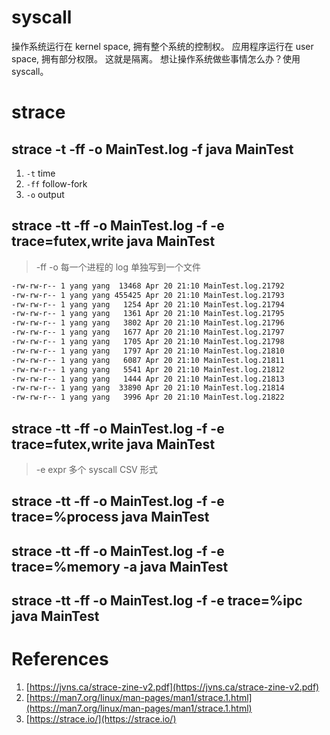 
# syscall

操作系统运行在 kernel space, 拥有整个系统的控制权。
应用程序运行在  user  space, 拥有部分权限。
这就是隔离。
想让操作系统做些事情怎么办？使用 syscall。

# strace


## strace -t -ff -o MainTest.log -f  java MainTest
1. `-t`  time
2. `-ff` follow-fork
3. `-o`  output

## strace -tt -ff -o MainTest.log  -f -e trace=futex,write java MainTest

> -ff -o 每一个进程的 log 单独写到一个文件

```bash
-rw-rw-r-- 1 yang yang  13468 Apr 20 21:10 MainTest.log.21792
-rw-rw-r-- 1 yang yang 455425 Apr 20 21:10 MainTest.log.21793
-rw-rw-r-- 1 yang yang   1254 Apr 20 21:10 MainTest.log.21794
-rw-rw-r-- 1 yang yang   1361 Apr 20 21:10 MainTest.log.21795
-rw-rw-r-- 1 yang yang   3802 Apr 20 21:10 MainTest.log.21796
-rw-rw-r-- 1 yang yang   1677 Apr 20 21:10 MainTest.log.21797
-rw-rw-r-- 1 yang yang   1705 Apr 20 21:10 MainTest.log.21798
-rw-rw-r-- 1 yang yang   1797 Apr 20 21:10 MainTest.log.21810
-rw-rw-r-- 1 yang yang   6087 Apr 20 21:10 MainTest.log.21811
-rw-rw-r-- 1 yang yang   5541 Apr 20 21:10 MainTest.log.21812
-rw-rw-r-- 1 yang yang   1444 Apr 20 21:10 MainTest.log.21813
-rw-rw-r-- 1 yang yang  33890 Apr 20 21:10 MainTest.log.21814
-rw-rw-r-- 1 yang yang   3996 Apr 20 21:10 MainTest.log.21822
```

## strace -tt -ff -o MainTest.log  -f -e trace=futex,write  java MainTest 

> -e expr 多个 syscall CSV 形式

## strace -tt -ff -o MainTest.log  -f -e trace=%process java MainTest

## strace -tt -ff -o MainTest.log  -f -e trace=%memory -a java MainTest 

## strace -tt -ff -o MainTest.log  -f -e trace=%ipc  java MainTest 


# References
1. [https://jvns.ca/strace-zine-v2.pdf](https://jvns.ca/strace-zine-v2.pdf)
2. [https://man7.org/linux/man-pages/man1/strace.1.html](https://man7.org/linux/man-pages/man1/strace.1.html)
3. [https://strace.io/](https://strace.io/)

